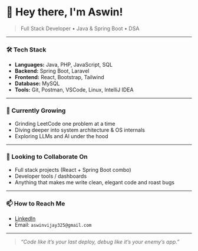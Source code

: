 # 👋 Hey there, I'm Aswin!

> Full Stack Developer • Java & Spring Boot • DSA

---

### 🛠️ Tech Stack
- **Languages:** Java, PHP, JavaScript, SQL
- **Backend:** Spring Boot, Laravel
- **Frontend:** React, Bootstrap, Tailwind
- **Database:** MySQL
- **Tools:** Git, Postman, VSCode, Linux, IntelliJ IDEA

---

### 🌱 Currently Growing
- Grinding LeetCode one problem at a time
- Diving deeper into system architecture & OS internals
- Exploring LLMs and AI under the hood

---

### 👯 Looking to Collaborate On
- Full stack projects (React + Spring Boot combo)
- Developer tools / dashboards
- Anything that makes me write clean, elegant code and roast bugs

---

### 📫 How to Reach Me
- [LinkedIn](https://www.linkedin.com/in/aswin05) 
- Email: `aswinvijay325@gmail.com`

---

> *“Code like it’s your last deploy, debug like it’s your enemy’s app.”*

